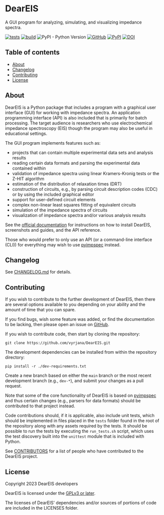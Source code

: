 # DearEIS

A GUI program for analyzing, simulating, and visualizing impedance spectra.

[![tests](https://github.com/vyrjana/DearEIS/actions/workflows/test-package.yml/badge.svg)](https://github.com/vyrjana/DearEIS/actions/workflows/test-package.yml)
[![build](https://github.com/vyrjana/DearEIS/actions/workflows/test-wheel.yml/badge.svg)](https://github.com/vyrjana/DearEIS/actions/workflows/test-wheel.yml)
![PyPI - Python Version](https://img.shields.io/pypi/pyversions/DearEIS)
[![GitHub](https://img.shields.io/github/license/vyrjana/DearEIS)](https://www.gnu.org/licenses/gpl-3.0.html)
[![PyPI](https://img.shields.io/pypi/v/DearEIS)](https://pypi.org/project/deareis/)
[![DOI](https://joss.theoj.org/papers/10.21105/joss.04808/status.svg)](https://doi.org/10.21105/joss.04808)


## Table of contents

- [About](#about)
- [Changelog](#changelog)
- [Contributing](#contributing)
- [License](#license)


## About

DearEIS is a Python package that includes a program with a graphical user interface (GUI) for working with impedance spectra.
An application programming interface (API) is also included that is primarily for batch processing.
The target audience is researchers who use electrochemical impedance spectroscopy (EIS) though the program may also be useful in educational settings.

The GUI program implements features such as:

- projects that can contain multiple experimental data sets and analysis results
- reading certain data formats and parsing the experimental data contained within
- validation of impedance spectra using linear Kramers-Kronig tests or the Z-HIT algorithm
- estimation of the distribution of relaxation times (DRT)
- construction of circuits, e.g., by parsing circuit description codes (CDC) or by using the included graphical editor
- support for user-defined circuit elements
- complex non-linear least squares fitting of equivalent circuits
- simulation of the impedance spectra of circuits
- visualization of impedance spectra and/or various analysis results

See the [official documentation](https://vyrjana.github.io/DearEIS/) for instructions on how to  install DearEIS, screenshots and guides, and the API reference.

Those who would prefer to only use an API (or a command-line interface (CLI)) for everything may wish to use [pyimpspec](https://github.com/vyrjana/pyimpspec) instead.


## Changelog

See [CHANGELOG.md](CHANGELOG.md) for details.


## Contributing

If you wish to contribute to the further development of DearEIS, then there are several options available to you depending on your ability and the amount of time that you can spare.

If you find bugs, wish some feature was added, or find the documentation to be lacking, then please open an issue on [GitHub](https://github.com/vyrjana/DearEIS/issues).

If you wish to contribute code, then start by cloning the repository:

`git clone https://github.com/vyrjana/DearEIS.git`

The development dependencies can be installed from within the repository directory:

`pip install -r ./dev-requirements.txt`

Create a new branch based on either the `main` branch or the most recent development branch (e.g., `dev-*`), and submit your changes as a pull request.

Note that some of the core functionality of DearEIS is based on [pyimpspec](https://github.com/vyrjana/pyimpspec) and thus certain changes (e.g., parsers for data formats) should be contributed to that project instead.

Code contributions should, if it is applicable, also include unit tests, which should be implemented in files placed in the `tests` folder found in the root of the repository along with any assets required by the tests.
It should be possible to run the tests by executing the `run_tests.sh` script, which uses the test discovery built into the `unittest` module that is included with Python.

See [CONTRIBUTORS](CONTRIBUTORS) for a list of people who have contributed to the DearEIS project.


## License

Copyright 2023 DearEIS developers

DearEIS is licensed under the [GPLv3 or later](https://www.gnu.org/licenses/gpl-3.0.html).

The licenses of DearEIS' dependencies and/or sources of portions of code are included in the LICENSES folder.
